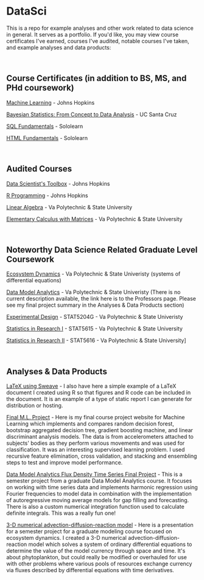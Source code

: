 # DataSci
This is a repo for example analyses and other work related to data science in general. It serves as a portfolio. If you'd like, you may view course certificates I've earned, courses I've audited, notable courses I've taken, and example analyses and data products:

<br>

## Course Certificates (in addition to BS, MS, and PHd coursework)
[Machine Learning](/ML_cert_EMR.pdf) - Johns Hopkins

[Bayesian Statistics: From Concept to Data Analysis](https://github.com/eruss4073/DataSci/blob/master/Bayes_cert_EMR.pdf) - UC Santa Cruz

[SQL Fundamentals](https://github.com/eruss4073/DataSci/blob/master/SQL_cert_EMR.pdf) - Sololearn

[HTML Fundamentals](https://github.com/eruss4073/DataSci/blob/master/HTML_cert_EMR.pdf) - Sololearn

<br>

## Audited Courses
[Data Scientist's Toolbox](https://www.coursera.org/learn/data-scientists-tools) - Johns Hopkins

[R Programming](https://www.coursera.org/learn/r-programming)  - Johns Hopkins

[Linear Algebra](http://www.emporium.vt.edu/math1114/) - Va Polytechnic & State University

[Elementary Calculus with Matrices](http://www.emporium.vt.edu/math1526/) - Va Polytechnic & State University

<br>

## Noteworthy Data Science Related Graduate Level Coursework
[Ecosystem Dynamics](http://epics.frec.vt.edu/?page_id=85) - Va Polytechnic & State Univeristy (systems of differential equations)

[Data Model Analytics](https://frec.vt.edu/people/Radtke.html) - Va Polytechnic & State Univeristy (There is no current description available, the link here is to the Professors page. Please see my final project summary in the Analyses & Data Products section)

[Experimental Design](https://secure.graduateschool.vt.edu/graduate_catalog/program.htm?programID=002d14431ce38e83011ce38e94330023) - STAT5204G - Va Polytechnic & State Univeristy

[Statistics in Research I](https://secure.graduateschool.vt.edu/graduate_catalog/program.htm?programID=002d14431ce38e83011ce38e94330023) - STAT5615 - Va Polytechnic & State University

[Statistics in Research II](https://secure.graduateschool.vt.edu/graduate_catalog/program.htm?programID=002d14431ce38e83011ce38e94330023) - STAT5616 - Va Polytechnic & State University]

<br>

## Analyses & Data Products
[LaTeX using Sweave](https://github.com/eruss4073/DataSci/blob/master/SweaveTest1.pdf) - I also have here a simple example of a LaTeX document I created using R so that figures and R code can be included in the document. It is an example of a type of static report I can generate for distribution or hosting. 

[Final M.L. Project](https://eruss4073.github.io/grandmaster/) - Here is my final course project website for Machine Learning which implements and compares random decision forest, bootstrap aggregated decision tree, gradient boosting machine, and linear discriminant analysis models. The data is from accelerometers attached to subjects' bodies as they perform various movements and was used for classification. It was an interesting supervised learning problem. I used recursive feature elimination, cross validation, and stacking and ensembling steps to test and improve model performance. 

[Data Model Analytics Flux Density Time Series Final Project](/EdR_DMA_SemesterProject2016.pdf) - This is a semester project from a graduate Data Model Analytics course. It focuses on working with time series data and implements harmonic regression using Fourier frequencies to model data in combination with the implementation of autoregressive moving average models for gap filling and forecasting. There is also a custom numerical integration function used to calculate definite integrals. This was a really fun one!

[3-D numerical advection-diffusion-reaction model](/Ed_Russell_Final_Project_EcosysDynam.pdf) - Here is a presentation for a semester project for a graduate modeling course focused on ecosystem dynamics. I created a 3-D numerical advection-diffusion-reaction model which solves a system of ordinary differential equations to determine the value of the model currency through space and time. It's about phytoplankton, but could really be modified or overhauled for use with other problems where various pools of resources exchange currency via fluxes described by differential equations with time derivatives.



